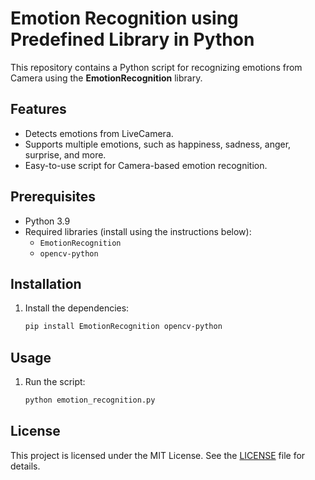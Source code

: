 # Emotion Recognition using Predefined Library in Python

This repository contains a Python script for recognizing emotions from Camera using the **EmotionRecognition** library.

## Features
- Detects emotions from LiveCamera.
- Supports multiple emotions, such as happiness, sadness, anger, surprise, and more.
- Easy-to-use script for Camera-based emotion recognition.

## Prerequisites
- Python 3.9
- Required libraries (install using the instructions below):
  - `EmotionRecognition`
  - `opencv-python`

## Installation

1. Install the dependencies:

   ```bash
   pip install EmotionRecognition opencv-python 
   ```

## Usage

1. Run the script:

   ```bash
   python emotion_recognition.py
   ```


## License
This project is licensed under the MIT License. See the [LICENSE](LICENSE) file for details.

